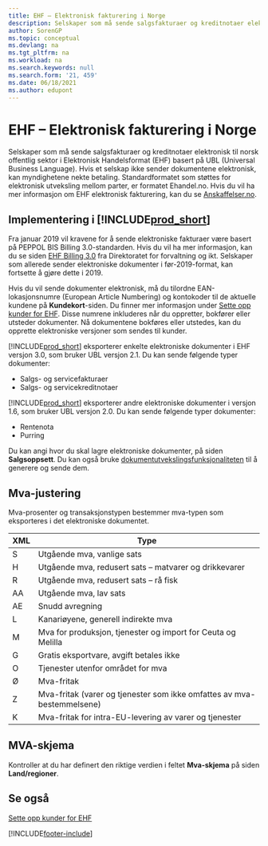 ```yaml
---
title: EHF – Elektronisk fakturering i Norge
description: Selskaper som må sende salgsfakturaer og kreditnotaer elektronisk til norsk offentlig sektor i Elektronisk Handelsformat (EHF) basert på UBL (Universal Business Language).
author: SorenGP
ms.topic: conceptual
ms.devlang: na
ms.tgt_pltfrm: na
ms.workload: na
ms.search.keywords: null
ms.search.form: '21, 459'
ms.date: 06/18/2021
ms.author: edupont
---
```

# <a name="ehf-electronic-invoicing-in-norway"></a><a name="ehf-electronic-invoicing-in-norway"></a><a name="ehf-electronic-invoicing-in-norway"></a>EHF – Elektronisk fakturering i Norge
Selskaper som må sende salgsfakturaer og kreditnotaer elektronisk til norsk offentlig sektor i Elektronisk Handelsformat (EHF) basert på UBL (Universal Business Language). Hvis et selskap ikke sender dokumentene elektronisk, kan myndighetene nekte betaling. Standardformatet som støttes for elektronisk utveksling mellom parter, er formatet Ehandel.no. Hvis du vil ha mer informasjon om EHF elektronisk fakturering, kan du se [Anskaffelser.no](https://www.anskaffelser.no).  

## <a name="implementation-in-"></a><a name="implementation-in-"></a><a name="implementation-in-"></a>Implementering i [!INCLUDE[prod_short](../../includes/prod_short.md)]
Fra januar 2019 vil kravene for å sende elektroniske fakturaer være basert på PEPPOL BIS Billing 3.0-standarden. Hvis du vil ha mer informasjon, kan du se siden [EHF Billing 3.0](https://test-vefa.difi.no/ehf/g3/billing-3.0/norway/) fra Direktoratet for forvaltning og ikt. Selskaper som allerede sender elektroniske dokumenter i før-2019-format, kan fortsette å gjøre dette i 2019.

Hvis du vil sende dokumenter elektronisk, må du tilordne EAN-lokasjonsnumre (European Article Numbering) og kontokoder til de aktuelle kundene på **Kundekort**-siden. Du finner mer informasjon under [Sette opp kunder for EHF](how-to-set-up-customers-for-ehf.md). Disse numrene inkluderes når du oppretter, bokfører eller utsteder dokumenter. Nå dokumentene bokføres eller utstedes, kan du opprette elektroniske versjoner som sendes til kunder.  

[!INCLUDE[prod_short](../../includes/prod_short.md)] eksporterer enkelte elektroniske dokumenter i EHF versjon 3.0, som bruker UBL versjon 2.1. Du kan sende følgende typer dokumenter:  

- Salgs- og servicefakturaer
- Salgs- og servicekreditnotaer

[!INCLUDE[prod_short](../../includes/prod_short.md)] eksporterer andre elektroniske dokumenter i versjon 1.6, som bruker UBL versjon 2.0. Du kan sende følgende typer dokumenter:  

- Rentenota  
- Purring  

Du kan angi hvor du skal lagre elektroniske dokumenter, på siden **Salgsoppsett**. Du kan også bruke [dokumentutvekslingsfunksjonaliteten](../../across-how-to-set-up-electronic-document-sending-and-receiving.md) til å generere og sende dem.

## <a name="vat-treatment"></a><a name="vat-treatment"></a><a name="vat-treatment"></a>Mva-justering
Mva-prosenter og transaksjonstypen bestemmer mva-typen som eksporteres i det elektroniske dokumentet.  

|XML|Type| 
|---------|----------|  
|S|Utgående mva, vanlige sats|
|H|Utgående mva, redusert sats – matvarer og drikkevarer|
|R|Utgående mva, redusert sats – rå fisk|
|AA|Utgående mva, lav sats|
|AE|Snudd avregning|
|L|Kanariøyene, generell indirekte mva|
|M|Mva for produksjon, tjenester og import for Ceuta og Melilla|
|G|Gratis eksportvare, avgift betales ikke|
|O|Tjenester utenfor området for mva|
|Ø|Mva-fritak|
|Z|Mva-fritak (varer og tjenester som ikke omfattes av mva-bestemmelsene)|
|K|Mva-fritak for intra-EU-levering av varer og tjenester|

## <a name="vat-scheme"></a><a name="vat-scheme"></a><a name="vat-scheme"></a>MVA-skjema
Kontroller at du har definert den riktige verdien i feltet **Mva-skjema** på siden **Land/regioner**.

## <a name="see-also"></a><a name="see-also"></a><a name="see-also"></a>Se også
[Sette opp kunder for EHF](how-to-set-up-customers-for-ehf.md)


[!INCLUDE[footer-include](../../includes/footer-banner.md)]
